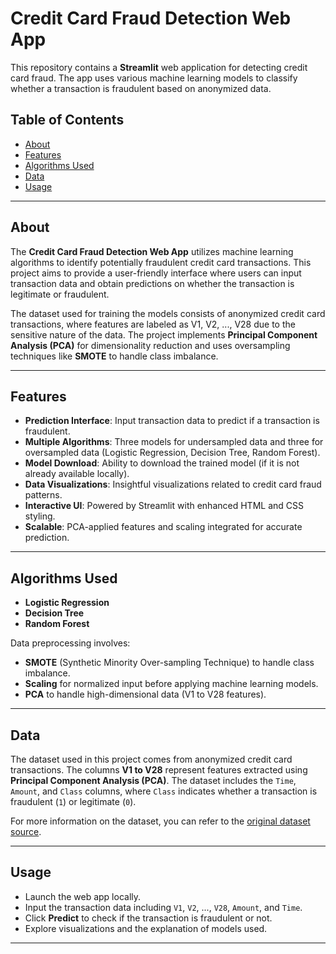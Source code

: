 # Credit Card Fraud Detection Web App

This repository contains a **Streamlit** web application for detecting credit card fraud. The app uses various machine learning models to classify whether a transaction is fraudulent based on anonymized data.

## Table of Contents
- [About](#about)
- [Features](#features)
- [Algorithms Used](#algorithms-used)
- [Data](#data)
- [Usage](#usage)

---

## About
The **Credit Card Fraud Detection Web App** utilizes machine learning algorithms to identify potentially fraudulent credit card transactions. This project aims to provide a user-friendly interface where users can input transaction data and obtain predictions on whether the transaction is legitimate or fraudulent.

The dataset used for training the models consists of anonymized credit card transactions, where features are labeled as V1, V2, ..., V28 due to the sensitive nature of the data. The project implements **Principal Component Analysis (PCA)** for dimensionality reduction and uses oversampling techniques like **SMOTE** to handle class imbalance.

---

## Features
- **Prediction Interface**: Input transaction data to predict if a transaction is fraudulent.
- **Multiple Algorithms**: Three models for undersampled data and three for oversampled data (Logistic Regression, Decision Tree, Random Forest).
- **Model Download**: Ability to download the trained model (if it is not already available locally).
- **Data Visualizations**: Insightful visualizations related to credit card fraud patterns.
- **Interactive UI**: Powered by Streamlit with enhanced HTML and CSS styling.
- **Scalable**: PCA-applied features and scaling integrated for accurate prediction.

---

## Algorithms Used
- **Logistic Regression**
- **Decision Tree**
- **Random Forest**

Data preprocessing involves:
- **SMOTE** (Synthetic Minority Over-sampling Technique) to handle class imbalance.
- **Scaling** for normalized input before applying machine learning models.
- **PCA** to handle high-dimensional data (V1 to V28 features).

---

## Data
The dataset used in this project comes from anonymized credit card transactions. The columns **V1 to V28** represent features extracted using **Principal Component Analysis (PCA)**. The dataset includes the `Time`, `Amount`, and `Class` columns, where `Class` indicates whether a transaction is fraudulent (`1`) or legitimate (`0`).

For more information on the dataset, you can refer to the [original dataset source](https://www.kaggle.com/mlg-ulb/creditcardfraud).

---


## Usage

- Launch the web app locally.
- Input the transaction data including `V1`, `V2`, ..., `V28`, `Amount`, and `Time`.
- Click **Predict** to check if the transaction is fraudulent or not.
- Explore visualizations and the explanation of models used.

---
